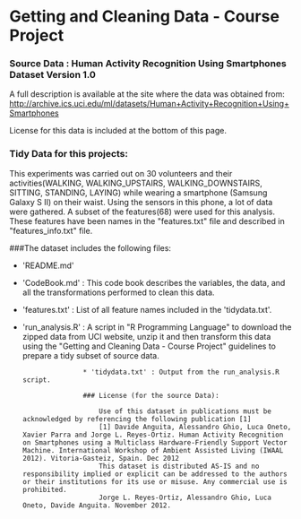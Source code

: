 # Getting and Cleaning Data - Course Project

### Source Data : Human Activity Recognition Using Smartphones Dataset Version 1.0

A full description is available at the site where the data was obtained from:
http://archive.ics.uci.edu/ml/datasets/Human+Activity+Recognition+Using+Smartphones 

License for this data is included at the bottom of this page.

### Tidy Data for this projects:

This experiments was carried out on 30 volunteers and their activities(WALKING, WALKING_UPSTAIRS, WALKING_DOWNSTAIRS, SITTING, STANDING, LAYING) 
while wearing a smartphone (Samsung Galaxy S II) on their waist. Using the sensors in this phone, a lot of data were gathered.
A subset of the features(68) were used for this analysis. These features have been names in the "features.txt" file and described in "features_info.txt" file.

###The dataset includes the following files:

* 'README.md'

* 'CodeBook.md' : This code book describes the variables, the data, and all the transformations performed to clean this data.

* 'features.txt' : List of all feature names included in the 'tidydata.txt'.

* 'run_analysis.R' : A script in "R Programming Language" to download the zipped data from UCI website, unzip it and then 
					 transform this data using the "Getting and Cleaning Data - Course Project" guidelines to prepare a tidy subset of source data.

					 * 'tidydata.txt' : Output from the run_analysis.R script.

					 ### License (for the source Data):
					     
					     Use of this dataset in publications must be acknowledged by referencing the following publication [1] 
					     [1] Davide Anguita, Alessandro Ghio, Luca Oneto, Xavier Parra and Jorge L. Reyes-Ortiz. Human Activity Recognition on Smartphones using a Multiclass Hardware-Friendly Support Vector Machine. International Workshop of Ambient Assisted Living (IWAAL 2012). Vitoria-Gasteiz, Spain. Dec 2012
					     This dataset is distributed AS-IS and no responsibility implied or explicit can be addressed to the authors or their institutions for its use or misuse. Any commercial use is prohibited.
					     Jorge L. Reyes-Ortiz, Alessandro Ghio, Luca Oneto, Davide Anguita. November 2012.


